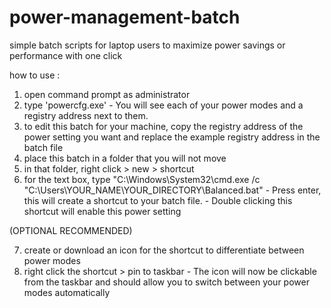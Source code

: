 # power-management-batch
simple batch scripts for laptop users to maximize power savings or performance with one click

how to use :
  1. open command prompt as administrator
  2. type 'powercfg.exe'
    - You will see each of your power modes and a registry address next to them.
  3. to edit this batch for your machine, copy the registry address of the power setting you want and replace the example registry address in the batch file
  4. place this batch in a folder that you will not move
  5. in that folder, right click > new > shortcut
  6. for the text box, type "C:\Windows\System32\cmd.exe /c "C:\Users\YOUR_NAME\YOUR_DIRECTORY\Balanced.bat"
    - Press enter, this will create a shortcut to your batch file.
    - Double clicking this shortcut will enable this power setting
  
  (OPTIONAL RECOMMENDED)
  
  7. create or download an icon for the shortcut to differentiate between power modes
  8. right click the shortcut > pin to taskbar
    - The icon will now be clickable from the taskbar and should allow you to switch between your power modes automatically
